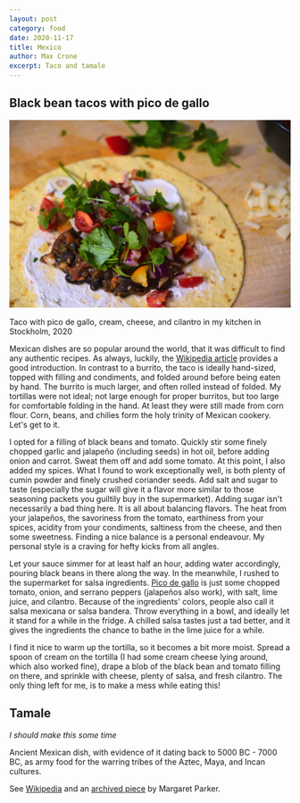 ```yaml
---
layout: post
category: food
date: 2020-11-17
title: Mexico
author: Max Crone
excerpt: Taco and tamale
---
```


## Black bean tacos with pico de gallo
<picture>
    <source srcset="/assets/img/2020-11-17-taco_1280.webp" type="image/webp">
    <img src="/assets/img/2020-11-17-taco_1280.jpg">
</picture>
<p class="picture-subscript">Taco with pico de gallo, cream, cheese, and cilantro in my kitchen in Stockholm, 2020</p>

Mexican dishes are so popular around the world, that it was difficult to find any authentic recipes.
As always, luckily, the [Wikipedia article](https://en.wikipedia.org/wiki/Taco) provides a good introduction.
In contrast to a burrito, the taco is ideally hand-sized, topped with filling and condiments, and folded around before being eaten by hand.
The burrito is much larger, and often rolled instead of folded.
My tortillas were not ideal; not large enough for proper burritos, but too large for comfortable folding in the hand.
At least they were still made from corn flour.
Corn, beans, and chilies form the holy trinity of Mexican cookery.
Let's get to it.

I opted for a filling of black beans and tomato.
Quickly stir some finely chopped garlic and jalapeño (including seeds) in hot oil, before adding onion and carrot.
Sweat them off and add some tomato.
At this point, I also added my spices.
What I found to work exceptionally well, is both plenty of cumin powder and finely crushed coriander seeds.
Add salt and sugar to taste (especially the sugar will give it a flavor more similar to those seasoning packets you guiltily buy in the supermarket).
Adding sugar isn't necessarily a bad thing here.
It is all about balancing flavors.
The heat from your jalapeños, the savoriness from the tomato, earthiness from your spices, acidity from your condiments, saltiness from the cheese, and then some sweetness.
Finding a nice balance is a personal endeavour.
My personal style is a craving for hefty kicks from all angles.

Let your sauce simmer for at least half an hour, adding water accordingly, pouring black beans in there along the way.
In the meanwhile, I rushed to the supermarket for salsa ingredients.
[Pico de gallo](https://en.wikipedia.org/wiki/Pico_de_gallo) is just some chopped tomato, onion, and serrano peppers (jalapeños also work), with salt, lime juice, and cilantro.
Because of the ingredients' colors, people also call it salsa mexicana or salsa bandera.
Throw everything in a bowl, and ideally let it stand for a while in the fridge.
A chilled salsa tastes just a tad better, and it gives the ingredients the chance to bathe in the lime juice for a while.

I find it nice to warm up the tortilla, so it becomes a bit more moist.
Spread a spoon of cream on the tortilla (I had some cream cheese lying around, which also worked fine), drape a blob of the black bean and tomato filling on there, and sprinkle with cheese, plenty of salsa, and fresh cilantro.
The only thing left for me, is to make a mess while eating this!

## Tamale
*I should make this some time*

Ancient Mexican dish, with evidence of it dating back to 5000 BC - 7000 BC, as army food for the warring tribes of the Aztec, Maya, and Incan cultures.

See [Wikipedia](https://en.wikipedia.org/wiki/Tamale) and an [archived piece](https://web.archive.org/web/20080502160526/http://www.iccjournal.biz/StudentScholars/Undergraduate/history_of_mexican_cuisine.htm) by Margaret Parker.
